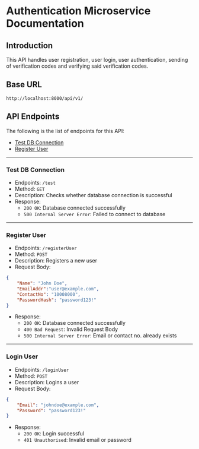 # Authentication Microservice Documentation

## Introduction

This API handles user registration, user login, user authentication, sending of verification codes and verifying said verification codes.

## Base URL
```
http://localhost:8000/api/v1/
```

## API Endpoints

The following is the list of endpoints for this API:
- [Test DB Connection](#test-db-connection)
- [Register User](#register-user)

---
### Test DB Connection
- Endpoints: `/test`
- Method: `GET`
- Description: Checks whether database connection is successful
- Response:
    - `200 OK`: Database connected successfully
    - `500 Internal Server Error`: Failed to connect to database
---
### Register User
- Endpoints: `/registerUser`
- Method: `POST`
- Description: Registers a new user
- Request Body:
```json
{
	"Name": "John Doe",
	"EmailAddr":"user@example.com",
	"ContactNo": "10008000",
	"PasswordHash": "password123!"
}
```
- Response:
    - `200 OK`: Database connected successfully
    - `400 Bad Request`: Invalid Request Body
    - `500 Internal Server Error`: Email or contact no. already exists
---
### Login User
- Endpoints: `/loginUser`
- Method: `POST`
- Description: Logins a user
-  Request Body:
```json
{
    "Email": "johndoe@example.com",
    "Password": "password123!"
}
```
- Response:
    - `200 OK`: Login successful
    - `401 Unauthorised`: Invalid email or password